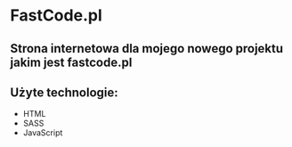 # FastCode.pl
## Strona internetowa dla mojego nowego projektu jakim jest fastcode.pl

## Użyte technologie: 
- HTML
- SASS
- JavaScript

